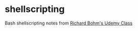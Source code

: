 # shellscripting
Bash shellscripting notes from [Richard Bohm's Udemy Class](https://www.udemy.com/course/linux-bash-shell-scripting-complete-guide-incl-awk-sed/)
 
